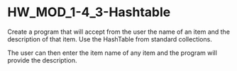 # HW_MOD_1-4_3-Hashtable
Create a program that will accept from the user the name of an item and the description of that item. Use the HashTable from standard collections.

The user can then enter the item name of any item and the program will provide the description.
